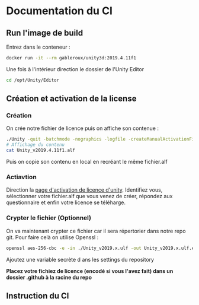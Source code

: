 # Documentation du CI

## Run l'image de build 

Entrez dans le conteneur :

```bash 
docker run -it --rm gableroux/unity3d:2019.4.11f1
```

Une fois à l'intérieur direction le dossier de l'Unity Editor 

```bash 
cd /opt/Unity/Editor
```

## Création et activation de la license 

### Création 

On crée notre fichier de licence puis on affiche son contenue :

```bash
./Unity -quit -batchmode -nographics -logfile -createManualActivationFile
# Affichage du contenu
cat Unity_v2019.4.11f1.alf
```

Puis on copie son contenu en local en recréant le même fichier.alf

### Actiavtion

Direction la [page d'activation de licence d'unity](https://license.unity3d.com/manual).
Identifiez vous, sélectionner votre fichier.alf que vous venez de créer, répondez aux questionnaire et enfin votre licence se téléharge.

### Crypter le fichier (Optionnel)

On va maintenant crypter ce fichier car il sera répertorier dans notre repo git.
Pour faire celà on utilise Openssl :

```bash
openssl aes-256-cbc -e -in ./Unity_v2019.x.ulf -out Unity_v2019.x.ulf.enc -k my_pswd
```
Ajoutez une variable secrète d ans les settings du repository

<strong>Placez votre fichiez de licence (encodé si vous l'avez fait) dans un dossier .github à la racine du repo</strong>

## Instruction du CI 